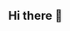 ## Hi there 👋

<!--
**cwu137/cwu137** is a ✨ _special_ ✨ repository because its `README.md` (this file) appears on your GitHub profile.

Scientist at work, wanderlust at heart

- 🔭 I’m currently working as a PostDoc in Theoretical Physics
-->
